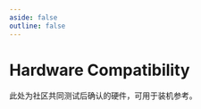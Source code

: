 ```yaml
---
aside: false
outline: false
---
```

# Hardware Compatibility

此处为社区共同测试后确认的硬件，可用于装机参考。

<HardwaresTagsInfo />
<HardwaresList />

<script setup>
    import HardwaresTagsInfo from "../components/tags/hardware_tagsinfo.vue"
    import HardwaresList from "../components/hardwares.vue"
</script>
